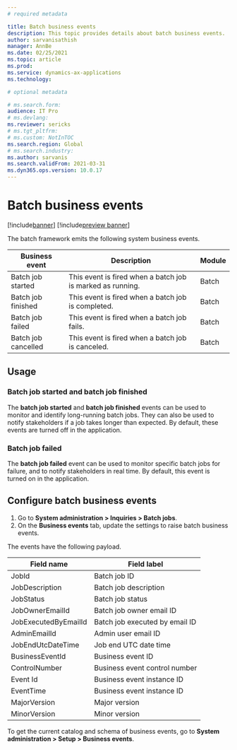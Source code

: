 ```yaml
---
# required metadata

title: Batch business events
description: This topic provides details about batch business events.
author: sarvanisathish
manager: AnnBe
ms.date: 02/25/2021
ms.topic: article
ms.prod:
ms.service: dynamics-ax-applications
ms.technology: 

# optional metadata

# ms.search.form:
audience: IT Pro
# ms.devlang: 
ms.reviewer: sericks
# ms.tgt_pltfrm: 
# ms.custom: NotInTOC
ms.search.region: Global
# ms.search.industry:
ms.author: sarvanis
ms.search.validFrom: 2021-03-31
ms.dyn365.ops.version: 10.0.17
---
```


# Batch business events

[!include[banner](../includes/banner.md)]
[!include[preview banner](../includes/preview-banner.md)]

The batch framework emits the following system business events.

| Business event | Description | Module |
|----------------|-------------|--------|
| Batch job started | This event is fired when a batch job is marked as running. | Batch |
| Batch job finished | This event is fired when a batch job is completed. | Batch |
| Batch job failed | This event is fired when a batch job fails. | Batch |
| Batch job cancelled | This event is fired when a batch job is canceled. | Batch |

## Usage

### Batch job started and batch job finished

The **batch job started** and **batch job finished** events can be used to monitor and identify long-running batch jobs. They can also be used to notify stakeholders if a job takes longer than expected. By default, these events are turned off in the application.

### Batch job failed

The **batch job failed** event can be used to monitor specific batch jobs for failure, and to notify stakeholders in real time. By default, this event is turned on in the application.

## Configure batch business events

1. Go to **System administration \> Inquiries \> Batch jobs**.
2. On the **Business events** tab, update the settings to raise batch business events.

The events have the following payload.

| Field name | Field label |
|------------|-------------|
| JobId | Batch job ID |
| JobDescription | Batch job description |
| JobStatus | Batch job status |
| JobOwnerEmailId | Batch job owner email ID |
| JobExecutedByEmailId | Batch job executed by email ID |
| AdminEmailId | Admin user email ID |
| JobEndUtcDateTime | Job end UTC date time |
| BusinessEventId | Business event ID |
| ControlNumber | Business event control number |
| Event Id | Business event instance ID |
| EventTime | Business event instance ID |
| MajorVersion | Major version |
| MinorVersion | Minor version |

To get the current catalog and schema of business events, go to **System administration \> Setup \> Business events**.
